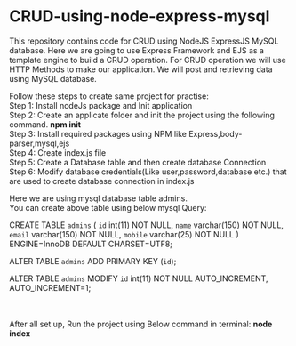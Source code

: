 # CRUD-using-node-express-mysql
This repository contains code for CRUD using NodeJS ExpressJS MySQL database. Here we are going to use Express Framework and EJS as a template engine to build a CRUD operation. For CRUD operation we will use HTTP Methods to make our application. We will post and retrieving data using MySQL database.

Follow these steps to create same project for practise:<br/>
Step 1: Install nodeJs package and Init application<br/>
Step 2: Create an applicate folder and init the project using the following command. <b>npm init</b><br/>
Step 3: Install required packages using NPM like Express,body-parser,mysql,ejs<br/>
Step 4: Create index.js file<br/>
Step 5: Create a Database table and then create database Connection<br/>
Step 6: Modify database credentials(Like user,password,database etc.) that are used to create database connection in index.js

Here we are using mysql database table admins. <br/>
You can create above table using below mysql Query:<br/>

CREATE TABLE `admins` (
  `id` int(11) NOT NULL,
  `name` varchar(150) NOT NULL,
  `email` varchar(150) NOT NULL,
  `mobile` varchar(25) NOT NULL
) ENGINE=InnoDB DEFAULT CHARSET=UTF8;


ALTER TABLE `admins`
  ADD PRIMARY KEY (`id`);

ALTER TABLE `admins`
  MODIFY `id` int(11) NOT NULL AUTO_INCREMENT, AUTO_INCREMENT=1;
  
  <br/><br/>
  After all set up, Run the project using Below command in terminal:
  <b>node index</b>
